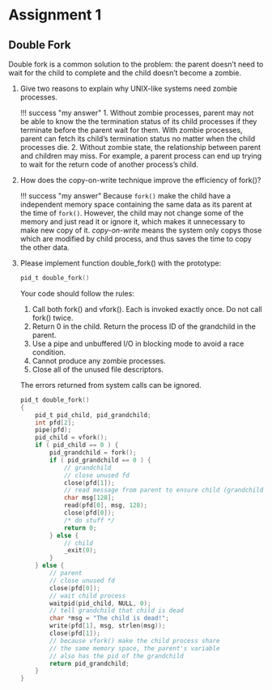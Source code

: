 # Assignment 1

## Double Fork
Double fork is a common solution to the problem: the parent doesn’t need to wait for the child to complete and the child doesn’t become a zombie.

1.  Give two reasons to explain why UNIX-like systems need zombie processes.

    !!! success "my answer"
        1. Without zombie processes, parent may not be able to know the the termination status of its child processes if they terminate before the parent wait for them. With zombie processes, parent can fetch its child’s termination status no matter when the child processes die.
        2. Without zombie state, the relationship between parent and children may miss. For example, a parent process can end up trying to wait for the return code of another process’s child.

2. How does the copy-on-write technique improve the efficiency of fork()?

    !!! success "my answer"
        Because <code>fork()</code> make the child have a independent memory space containing the same data as its parent at the time of <code>fork()</code>. However, the child may not change some of the memory and just read it or ignore it, which makes it unnecessary to make new copy of it. *copy-on-write* means the system only copys those which are modified by child process, and thus saves the time to copy the other data.

3. Please implement function double_fork() with the prototype:
    ```c
    pid_t double_fork()
    ```
    Your code should follow the rules:

    1. Call both fork() and vfork(). Each is invoked exactly once. Do not call fork() twice.
    2. Return 0 in the child. Return the process ID of the grandchild in the parent.
    3. Use a pipe and unbuffered I/O in blocking mode to avoid a race condition.
    4. Cannot produce any zombie processes.
    5. Close all of the unused file descriptors.

    The errors returned from system calls can be ignored.

    ```c
    pid_t double_fork()
    {
        pid_t pid_child, pid_grandchild;
        int pfd[2];
        pipe(pfd);
        pid_child = vfork();
        if ( pid_child == 0 ) {
            pid_grandchild = fork();
            if ( pid_grandchild == 0 ) {
                // grandchild
                // close unused fd
                close(pfd[1]);
                // read message from parent to ensure child (grandchild's parent) is dead
                char msg[128];
                read(pfd[0], msg, 128);
                close(pfd[0]);
                /* do stuff */
                return 0;
            } else {
                // child
                _exit(0);
            }
        } else {
            // parent
            // close unused fd
            close(pfd[0]);
            // wait child process
            waitpid(pid_child, NULL, 0);
            // tell grandchild that child is dead
            char *msg = "The child is dead!";
            write(pfd[1], msg, strlen(msg));
            close(pfd[1]);
            // because vfork() make the child process share
            // the same memory space, the parent's variable
            // also has the pid of the grandchild
            return pid_grandchild;
        }
    }
    ```